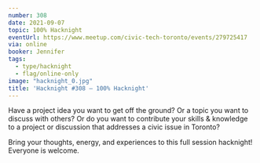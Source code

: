```yaml
---
number: 308
date: 2021-09-07
topic: 100% Hacknight
eventUrl: https://www.meetup.com/civic-tech-toronto/events/279725417
via: online
booker: Jennifer
tags:
  - type/hacknight
  - flag/online-only
image: "hacknight_0.jpg"
title: 'Hacknight #308 – 100% Hacknight'
---
```


Have a project idea you want to get off the ground? Or a topic you want to discuss with others? Or do you want to contribute your skills & knowledge to a project or discussion that addresses a civic issue in Toronto?

Bring your thoughts, energy, and experiences to this full session hacknight! Everyone is welcome.
